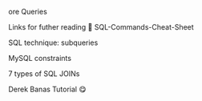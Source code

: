 ore Queries


Links for futher reading 🔬
SQL-Commands-Cheat-Sheet

SQL technique: subqueries

MySQL constraints

7 types of SQL JOINs

Derek Banas Tutorial 😋


